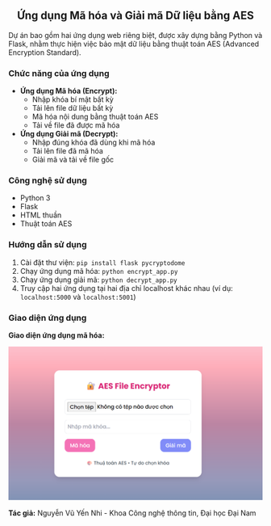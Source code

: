<h2 align="center">Ứng dụng Mã hóa và Giải mã Dữ liệu bằng AES</h2>

<p>
Dự án bao gồm hai ứng dụng web riêng biệt, được xây dựng bằng Python và Flask, nhằm thực hiện việc bảo mật dữ liệu bằng thuật toán AES (Advanced Encryption Standard).
</p>

<h3>Chức năng của ứng dụng</h3>

<ul>
  <li><strong>Ứng dụng Mã hóa (Encrypt):</strong>
    <ul>
      <li>Nhập khóa bí mật bất kỳ</li>
      <li>Tải lên file dữ liệu bất kỳ</li>
      <li>Mã hóa nội dung bằng thuật toán AES</li>
      <li>Tải về file đã được mã hóa</li>
    </ul>
  </li>
  <li><strong>Ứng dụng Giải mã (Decrypt):</strong>
    <ul>
      <li>Nhập đúng khóa đã dùng khi mã hóa</li>
      <li>Tải lên file đã mã hóa</li>
      <li>Giải mã và tải về file gốc</li>
    </ul>
  </li>
</ul>

<h3>Công nghệ sử dụng</h3>

<ul>
  <li>Python 3</li>
  <li>Flask</li>
  <li>HTML thuần</li>
  <li>Thuật toán AES</li>
</ul>

<h3>Hướng dẫn sử dụng</h3>

<ol>
  <li>Cài đặt thư viện: <code>pip install flask pycryptodome</code></li>
  <li>Chạy ứng dụng mã hóa: <code>python encrypt_app.py</code></li>
  <li>Chạy ứng dụng giải mã: <code>python decrypt_app.py</code></li>
  <li>Truy cập hai ứng dụng tại hai địa chỉ localhost khác nhau (ví dụ: <code>localhost:5000</code> và <code>localhost:5001</code>)</li>
</ol>

<h3>Giao diện ứng dụng</h3>

<p><strong>Giao diện ứng dụng mã hóa:</strong></p>
<p align="center">
  <img src="https://github.com/YeNhi22/FT4012_ATBMMT/blob/main/AES.png?raw=true" alt="Giao diện mã hóa" width="600">
</p>


<p><strong>Tác giả:</strong> Nguyễn Vũ Yến Nhi - Khoa Công nghệ thông tin, Đại học Đại Nam</p>
